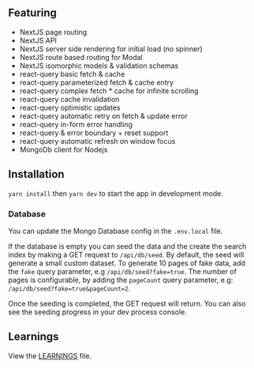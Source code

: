 ## Featuring

-   NextJS page routing
-   NextJS API
-   NextJS server side rendering for initial load (no spinner)
-   NextJS route based routing for Modal
-   NextJS isomorphic models & validation schemas
-   react-query basic fetch & cache
-   react-query parameterized fetch & cache entry
-   react-query complex fetch \* cache for infinite scrolling
-   react-query cache invalidation
-   react-query optimistic updates
-   react-query automatic retry on fetch & update error
-   react-query in-form error handling
-   react-query & error boundary + reset support
-   react-query automatic refresh on window focus
-   MongoDb client for Nodejs

## Installation

`yarn install` then `yarn dev` to start the app in development mode.

### Database

You can update the Mongo Database config in the `.env.local` file.

If the database is empty you can seed the data and the create the search index by making a GET request to `/api/db/seed`. By default, the seed will generate a small custom dataset. To generate 10 pages of fake data, add the `fake` query parameter, e.g `/api/db/seed?fake=true`. The number of pages is configurable, by adding the `pageCount` query parameter, e.g: `/api/db/seed?fake=true&pageCount=2`.

Once the seeding is completed, the GET request will return. You can also see the seeding progress in your dev process console.

## Learnings

View the [LEARNINGS](/learnings) file.
